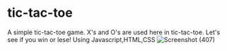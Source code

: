 # tic-tac-toe
A simple tic-tac-toe game. X's and O's are used here in tic-tac-toe. Let's see if you win or lese!
Using
Javascript,HTML,CSS
![Screenshot (407)](https://user-images.githubusercontent.com/86771291/124362129-cecd7d80-dc50-11eb-9fda-2f1d773cbca9.png)


